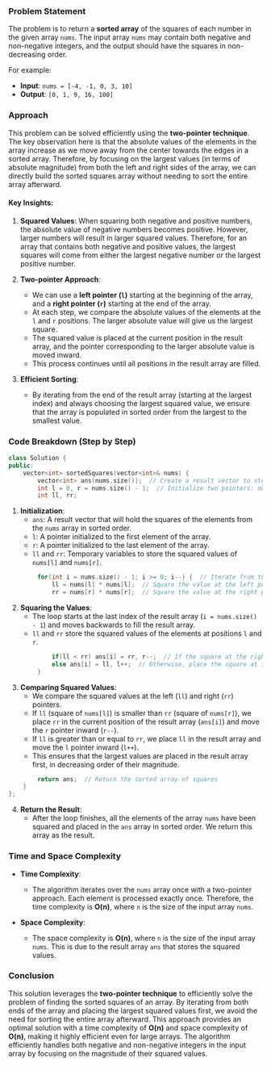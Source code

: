 ### Problem Statement

The problem is to return a **sorted array** of the squares of each number in the given array `nums`. The input array `nums` may contain both negative and non-negative integers, and the output should have the squares in non-decreasing order.

For example:
- **Input**: `nums = [-4, -1, 0, 3, 10]`
- **Output**: `[0, 1, 9, 16, 100]`

### Approach

This problem can be solved efficiently using the **two-pointer technique**. The key observation here is that the absolute values of the elements in the array increase as we move away from the center towards the edges in a sorted array. Therefore, by focusing on the largest values (in terms of absolute magnitude) from both the left and right sides of the array, we can directly build the sorted squares array without needing to sort the entire array afterward.

#### Key Insights:

1. **Squared Values**: When squaring both negative and positive numbers, the absolute value of negative numbers becomes positive. However, larger numbers will result in larger squared values. Therefore, for an array that contains both negative and positive values, the largest squares will come from either the largest negative number or the largest positive number.

2. **Two-pointer Approach**:
   - We can use a **left pointer (`l`)** starting at the beginning of the array, and a **right pointer (`r`)** starting at the end of the array.
   - At each step, we compare the absolute values of the elements at the `l` and `r` positions. The larger absolute value will give us the largest square.
   - The squared value is placed at the current position in the result array, and the pointer corresponding to the larger absolute value is moved inward.
   - This process continues until all positions in the result array are filled.

3. **Efficient Sorting**: 
   - By iterating from the end of the result array (starting at the largest index) and always choosing the largest squared value, we ensure that the array is populated in sorted order from the largest to the smallest value.

### Code Breakdown (Step by Step)

```cpp
class Solution {
public:
    vector<int> sortedSquares(vector<int>& nums) {
        vector<int> ans(nums.size());  // Create a result vector to store squared values
        int l = 0, r = nums.size() - 1;  // Initialize two pointers: one at the start (l) and one at the end (r)
        int ll, rr;
```

1. **Initialization**:
   - `ans`: A result vector that will hold the squares of the elements from the `nums` array in sorted order.
   - `l`: A pointer initialized to the first element of the array.
   - `r`: A pointer initialized to the last element of the array.
   - `ll` and `rr`: Temporary variables to store the squared values of `nums[l]` and `nums[r]`.

```cpp
        for(int i = nums.size() - 1; i >= 0; i--) {  // Iterate from the end of the result array
            ll = nums[l] * nums[l];  // Square the value at the left pointer
            rr = nums[r] * nums[r];  // Square the value at the right pointer
```

2. **Squaring the Values**:
   - The loop starts at the last index of the result array (`i = nums.size() - 1`) and moves backwards to fill the result array.
   - `ll` and `rr` store the squared values of the elements at positions `l` and `r`.

```cpp
            if(ll < rr) ans[i] = rr, r--;  // If the square at the right pointer is larger, place it in the result and move the right pointer
            else ans[i] = ll, l++;  // Otherwise, place the square at the left pointer in the result and move the left pointer
        }
```

3. **Comparing Squared Values**:
   - We compare the squared values at the left (`ll`) and right (`rr`) pointers.
   - If `ll` (square of `nums[l]`) is smaller than `rr` (square of `nums[r]`), we place `rr` in the current position of the result array (`ans[i]`) and move the `r` pointer inward (`r--`).
   - If `ll` is greater than or equal to `rr`, we place `ll` in the result array and move the `l` pointer inward (`l++`).
   - This ensures that the largest values are placed in the result array first, in decreasing order of their magnitude.

```cpp
        return ans;  // Return the sorted array of squares
    }
};
```

4. **Return the Result**:
   - After the loop finishes, all the elements of the array `nums` have been squared and placed in the `ans` array in sorted order. We return this array as the result.

### Time and Space Complexity

- **Time Complexity**:
  - The algorithm iterates over the `nums` array once with a two-pointer approach. Each element is processed exactly once. Therefore, the time complexity is **O(n)**, where `n` is the size of the input array `nums`.

- **Space Complexity**:
  - The space complexity is **O(n)**, where `n` is the size of the input array `nums`. This is due to the result array `ans` that stores the squared values.

### Conclusion

This solution leverages the **two-pointer technique** to efficiently solve the problem of finding the sorted squares of an array. By iterating from both ends of the array and placing the largest squared values first, we avoid the need for sorting the entire array afterward. This approach provides an optimal solution with a time complexity of **O(n)** and space complexity of **O(n)**, making it highly efficient even for large arrays. The algorithm efficiently handles both negative and non-negative integers in the input array by focusing on the magnitude of their squared values.